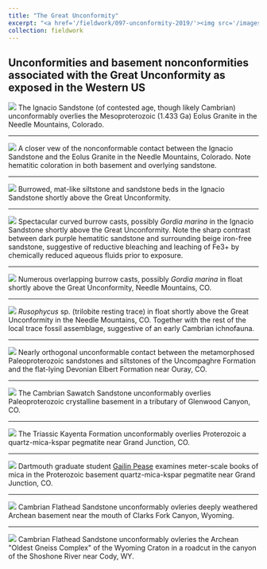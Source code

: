 ```yaml
---
title: "The Great Unconformity"
excerpt: "<a href='/fieldwork/097-unconformity-2019/'><img src='/images/unconformity/Eolus_Panorama2.jpg'></a>The Ignacio Quartzite (of contested age, though likely Cambrian) unconformably overlies the Mesoproterozoic (1.433 Ga) Eolus Granite in the Needle Mountains, Colorado."
collection: fieldwork
---
```

Unconformities and basement nonconformities associated with the Great Unconformity as exposed in the Western US
---

<a href='/images/unconformity/Eolus_Panorama2.jpg'><img src='/images/unconformity/Eolus_Panorama2.jpg'></a>
The Ignacio Sandstone (of contested age, though likely Cambrian) unconformably overlies the Mesoproterozoic (1.433 Ga) Eolus Granite in the Needle Mountains, Colorado.

---

<a href='/images/unconformity/NeedleMtnNonconformity.jpg'><img src='/images/unconformity/NeedleMtnNonconformity.jpg'></a>
A closer vew of the nonconformable contact between the Ignacio Sandstone and the Eolus Granite in the Needle Mountains, Colorado. Note hematitic coloration in both basement and overlying sandstone.

---  

<a href='/images/unconformity/NeedleMtnTraces.jpg'><img src='/images/unconformity/NeedleMtnTraces.jpg'></a>
Burrowed, mat-like siltstone and sandstone beds in the Ignacio Sandstone shortly above the Great Unconformity.

---

<a href='/images/unconformity/NeedleMtnTraces1.jpg'><img src='/images/unconformity/NeedleMtnTraces1.jpg'></a>
Spectacular curved burrow casts, possibly <i>Gordia marina</i> in the Ignacio Sandstone shortly above the Great Unconformity. Note the sharp contrast between dark purple hematitic sandstone and surrounding beige iron-free sandstone, suggestive of reductive bleaching and leaching of Fe3+ by chemically reduced aqueous fluids prior to exposure.

---

<a href='/images/unconformity/NeedleMtnTraces2.jpg'><img src='/images/unconformity/NeedleMtnTraces2.jpg'></a>
Numerous overlapping burrow casts, possibly <i>Gordia marina</i> in float shortly above the Great Unconformity, Needle Mountains, CO.

---

<a href='/images/unconformity/NeedleMtnRusophycus.jpg'><img src='/images/unconformity/NeedleMtnRusophycus.jpg'></a>
<i>Rusophycus</i> sp. (trilobite resting trace) in float shortly above the Great Unconformity in the Needle Mountains, CO. Together with the rest of the local trace fossil assemblage, suggestive of an early Cambrian ichnofauna.

---

<a href='/images/unconformity/OurayUnconformity.jpg'><img src='/images/unconformity/OurayUnconformity.jpg'></a>
Nearly orthogonal unconformable contact between the metamorphosed Paleoproterozoic sandstones and siltstones of the Uncompaghre Formation and the flat-lying Devonian Elbert Formation near Ouray, CO.

---

<a href='/images/unconformity/Glenwood_Panorama.jpg'><img src='/images/unconformity/Glenwood_Panorama.jpg'></a>
The Cambrian Sawatch Sandstone unconformably overlies Paleoproterozoic crystalline basement in a tributary of Glenwood Canyon, CO.

---

<a href='/images/unconformity/MicaMineNonconformity_Panorama2.jpg'><img src='/images/unconformity/MicaMineNonconformity_Panorama2.jpg'></a>
The Triassic Kayenta Formation unconformably overlies Proterozoic a quartz-mica-kspar pegmatite near Grand Junction, CO.

---

<a href='/images/unconformity/MicaMinePegmatite.jpg'><img src='/images/unconformity/MicaMinePegmatite.jpg'></a>
Dartmouth graduate student [Gailin Pease](https://earthsciences.dartmouth.edu/people/gailin-l-pease) examines meter-scale books of mica in the Proterozoic basement quartz-mica-kspar pegmatite near Grand Junction, CO.

---

<a href='/images/unconformity/ClarksForkNonconformity.jpg'><img src='/images/unconformity/ClarksForkNonconformity.jpg'></a>
Cambrian Flathead Sandstone unconformably ovleries deeply weathered Archean basement near the mouth of Clarks Fork Canyon, Wyoming.

---

<a href='/images/unconformity/ShoshoneRiverNonconformity.jpg'><img src='/images/unconformity/ShoshoneRiverNonconformity.jpg'></a>
Cambrian Flathead Sandstone unconformably ovleries the Archean "Oldest Gneiss Complex" of the Wyoming Craton in a roadcut in the canyon of the Shoshone River near Cody, WY.
